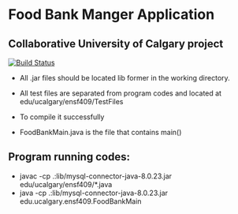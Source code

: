 # Food Bank Manger Application 
## Collaborative University of Calgary project 
[![Build Status](https://travis-ci.org/joemccann/dillinger.svg?branch=master)](https://travis-ci.org/joemccann/dillinger)

- All .jar files should be located lib former in the working directory.

- All test files are separated from program codes and located at edu/ucalgary/ensf409/TestFiles
- To compile it successfully

- FoodBankMain.java is the file that contains main()

## Program running codes:

- javac -cp .:lib/mysql-connector-java-8.0.23.jar edu/ucalgary/ensf409/*.java
- java -cp .:lib/mysql-connector-java-8.0.23.jar edu.ucalgary.ensf409.FoodBankMain

